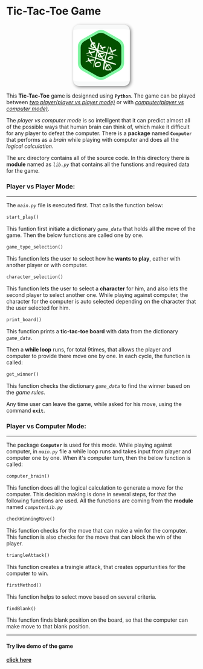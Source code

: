 # Tic-Tac-Toe Game



<p align=center>
    <img src="tic-tac-toe.png" alt="Birds" width="25%" style="; min-width:150px; background-color: #F8F9F9; border-radius: 16px; padding: 12px 0; box-shadow: 3px 3px 9px gray" />
</p>



This **Tic-Tac-Toe** game is designned using **`Python`**. The game can be played between [*two player(player vs player mode)*](#-player-vs-player-mode) or with [*computer(player vs computer mode)*](#-player-vs-computer-mode). 

The *player vs computer mode* is so intelligent that it can predict almost all of the possible ways that human brain can think of, which make it difficult for any player to defeat the computer. There is a **package** named **`Computer`** that performs as a *brain* while playing with computer and does all the *logical calculation*.

The **`src`** directory contains all of the source code. In this directory there is **module** named as *`lib.py`*  that contains all the funstions and required data for the game.



### Player vs Player Mode:

------

The *`main.py`* file is executed first. That calls the function below:

```python
start_play() 
```

This funtion first initiate a dictionary *`game_data`* that holds all the move of the game.  Then the below functions are called one by one.



```python
game_type_selection()
```

This function lets the user to select how he **wants to play**, eather with another player or with computer. 



```python
character_selection()
```

This function lets the user to select a **character** for him, and also lets the second player to select another one. While playing against computer, the character for the computer is auto selected depending on the character that the user selected for him.



```python
print_board()
```

This function prints a **tic-tac-toe board** with data from the dictionary  *`game_data`*. 



Then a **while loop** runs, for total 9times, that allows the player and computer to provide there move one by one. In each cycle, the function is called: 

```python
get_winner()
```

This function checks the dictionary *`game_data`* to find the winner based on the *game rules*.



Any time user can leave the game, while asked for his move, using the command **`exit`**.



### Player vs Computer Mode:

---

The package **`Computer`** is used for this mode. While playing against computer, in *`main.py`* file a while loop runs and takes input from player and computer one by one. When it's computer turn, then the below function is called:

```python
computer_brain()
```

This function does all the logical calculation to generate a move for the computer. This decision making is done in several steps, for that the following functions are used. All the functions are coming from the **module** named *`computerLib.py`* 



```python
checkWinningMove()
```

This function checks for the move that can make a win for the computer. This function is also checks for the move that can block the win of the player.



```python
triangleAttack()
```

This function creates a traingle attack, that creates oppurtunities for the computer to win.



```python
firstMethod()
```

This function helps to select move based on several criteria.



```python
findBlank()
```

This function finds blank position on the board, so that the computer can make move to that blank position.



---

#### Try live demo of the game

[**click here**](https://www.google.com/search?q=tic+tac+toe)

